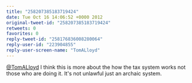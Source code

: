 ```yaml
---
title: "258207385183719424"
date: Tue Oct 16 14:06:52 +0000 2012
original-tweet-id: "258207385183719424"
retweets: 0
favorites: 0
reply-tweet-id: "258176836008280064"
reply-user-id: "223904855"
reply-user-screen-name: "TomALloyd"
---
```

<a href="https://twitter.com/TomALloyd">@TomALloyd</a> I think this is more about the how the tax system works not those who are doing it. It's not unlawful just an archaic system.
